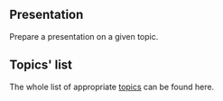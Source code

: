 ## Presentation
Prepare a presentation on a given topic.
## Topics' list
The whole list of appropriate [topics](https://github.com/rolling-scopes-school/tasks/blob/master/tasks/presentation-topics.md) can be found here.
